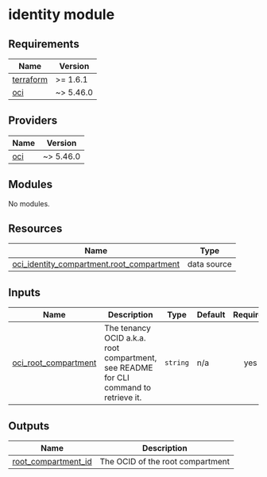 # identity module

<!-- BEGINNING OF PRE-COMMIT-TERRAFORM DOCS HOOK -->
## Requirements

| Name | Version |
|------|---------|
| <a name="requirement_terraform"></a> [terraform](#requirement\_terraform) | >= 1.6.1 |
| <a name="requirement_oci"></a> [oci](#requirement\_oci) | ~> 5.46.0 |

## Providers

| Name | Version |
|------|---------|
| <a name="provider_oci"></a> [oci](#provider\_oci) | ~> 5.46.0 |

## Modules

No modules.

## Resources

| Name | Type |
|------|------|
| [oci_identity_compartment.root_compartment](https://registry.terraform.io/providers/oracle/oci/latest/docs/data-sources/identity_compartment) | data source |

## Inputs

| Name | Description | Type | Default | Required |
|------|-------------|------|---------|:--------:|
| <a name="input_oci_root_compartment"></a> [oci\_root\_compartment](#input\_oci\_root\_compartment) | The tenancy OCID a.k.a. root compartment, see README for CLI command to retrieve it. | `string` | n/a | yes |

## Outputs

| Name | Description |
|------|-------------|
| <a name="output_root_compartment_id"></a> [root\_compartment\_id](#output\_root\_compartment\_id) | The OCID of the root compartment |
<!-- END OF PRE-COMMIT-TERRAFORM DOCS HOOK -->
